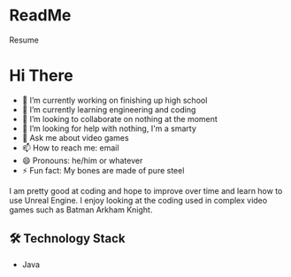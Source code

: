 # ReadMe
Resume
# Hi There
- 🔭 I’m currently working on finishing up high school
- 🌱 I’m currently learning engineering and coding
- 👯 I’m looking to collaborate on nothing at the moment
- 🤔 I’m looking for help with nothing, I'm a smarty 
- 💬 Ask me about video games
- 📫 How to reach me: email
- 😄 Pronouns: he/him or whatever
- ⚡ Fun fact: My bones are made of pure steel


I am pretty good at coding and hope to improve over time and learn how to use Unreal Engine. I enjoy looking at the coding used in complex video games such as Batman Arkham Knight.

## 🛠 Technology Stack
* Java
